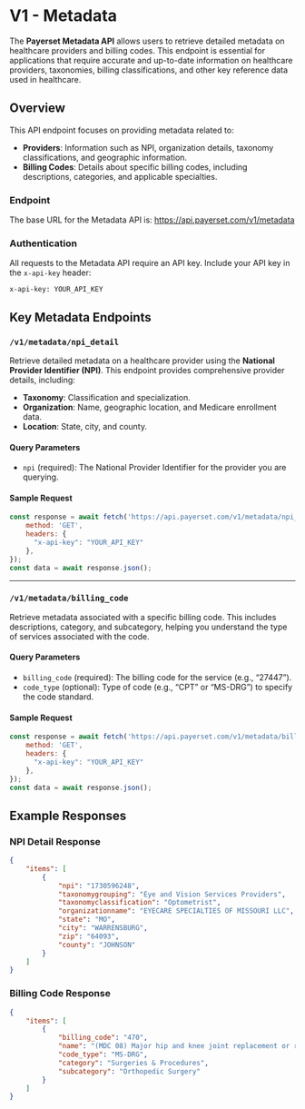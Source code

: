 # V1 - Metadata

The **Payerset Metadata API** allows users to retrieve detailed metadata on healthcare providers and billing codes. This endpoint is essential for applications that require accurate and up-to-date information on healthcare providers, taxonomies, billing classifications, and other key reference data used in healthcare.

## Overview

This API endpoint focuses on providing metadata related to:
- **Providers**: Information such as NPI, organization details, taxonomy classifications, and geographic information.
- **Billing Codes**: Details about specific billing codes, including descriptions, categories, and applicable specialties.

### Endpoint

The base URL for the Metadata API is: https://api.payerset.com/v1/metadata


### Authentication

All requests to the Metadata API require an API key. Include your API key in the `x-api-key` header:

`x-api-key: YOUR_API_KEY`


## Key Metadata Endpoints

### `/v1/metadata/npi_detail`
Retrieve detailed metadata on a healthcare provider using the **National Provider Identifier (NPI)**. This endpoint provides comprehensive provider details, including:
- **Taxonomy**: Classification and specialization.
- **Organization**: Name, geographic location, and Medicare enrollment data.
- **Location**: State, city, and county.

#### Query Parameters
- `npi` (required): The National Provider Identifier for the provider you are querying.

#### Sample Request
```javascript
const response = await fetch('https://api.payerset.com/v1/metadata/npi_detail?npi=1730596248', {
    method: 'GET',
    headers: {
      "x-api-key": "YOUR_API_KEY"
    },
});
const data = await response.json();
```

---

### `/v1/metadata/billing_code`
Retrieve metadata associated with a specific billing code. This includes descriptions, category, and subcategory, helping you understand the type of services associated with the code.

#### Query Parameters
- `billing_code` (required): The billing code for the service (e.g., “27447”).
- `code_type` (optional): Type of code (e.g., “CPT” or “MS-DRG”) to specify the code standard.

#### Sample Request
```javascript
const response = await fetch('https://api.payerset.com/v1/metadata/billing_code?billing_code=470&code_type=MS-DRG', {
    method: 'GET',
    headers: {
      "x-api-key": "YOUR_API_KEY"
    },
});
const data = await response.json();
```

## Example Responses

### NPI Detail Response
```json
{
    "items": [
        {
            "npi": "1730596248",
            "taxonomygrouping": "Eye and Vision Services Providers",
            "taxonomyclassification": "Optometrist",
            "organizationname": "EYECARE SPECIALTIES OF MISSOURI LLC",
            "state": "MO",
            "city": "WARRENSBURG",
            "zip": "64093",
            "county": "JOHNSON"
        }
    ]
}
```

### Billing Code Response
```json
{
    "items": [
        {
            "billing_code": "470",
            "name": "(MDC 08) Major hip and knee joint replacement or reattachment of lower extremity without MCC",
            "code_type": "MS-DRG",
            "category": "Surgeries & Procedures",
            "subcategory": "Orthopedic Surgery"
        }
    ]
}
```

